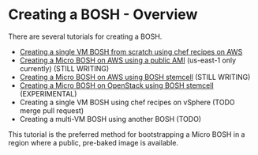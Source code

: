 # Creating a BOSH - Overview

There are several tutorials for creating a BOSH.

* [Creating a single VM BOSH from scratch using chef recipes on AWS](creating-a-bosh-from-scratch.md)
* [Creating a Micro BOSH on AWS using a public AMI](creating-a-micro-bosh-from-ami.md) (us-east-1 only currently) (STILL WRITING)
* [Creating a Micro BOSH on AWS using BOSH stemcell](creating-a-micro-bosh-from-stemcell.md) (STILL WRITING)
* [Creating a Micro BOSH on OpenStack using BOSH stemcell](creating-a-micro-bosh-from-stemcell-openstack.md) (EXPERIMENTAL)
* Creating a single VM BOSH using chef recipes on vSphere (TODO merge pull request)
* Creating a multi-VM BOSH using another BOSH (TODO)

This tutorial is the preferred method for bootstrapping a Micro BOSH in a region where a public, pre-baked image is available. 

